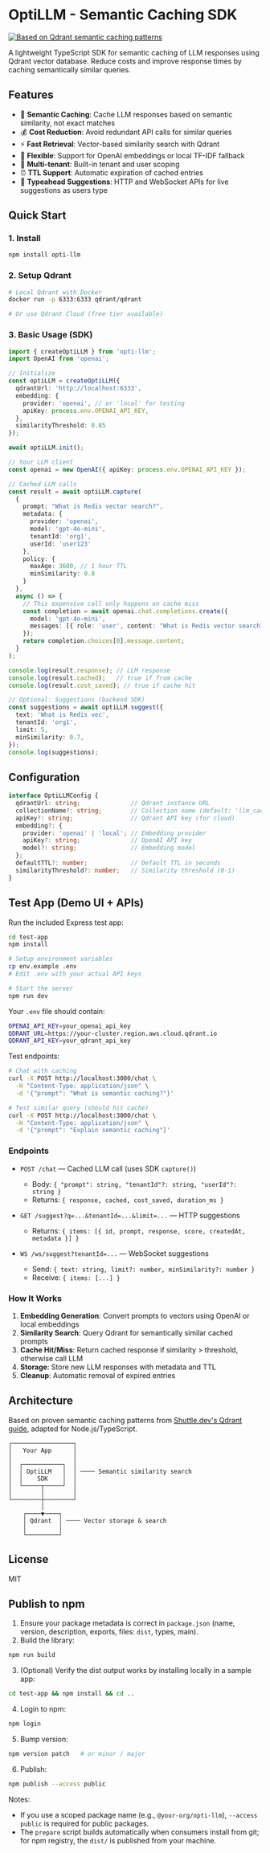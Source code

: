 # OptiLLM - Semantic Caching SDK

[![Based on Qdrant semantic caching patterns](https://img.shields.io/badge/Based%20on-Qdrant%20Semantic%20Caching-blue)](https://www.shuttle.dev/blog/2024/05/30/semantic-caching-qdrant-rust)

A lightweight TypeScript SDK for semantic caching of LLM responses using Qdrant vector database. Reduce costs and improve response times by caching semantically similar queries.

## Features

- 🚀 **Semantic Caching**: Cache LLM responses based on semantic similarity, not exact matches
- 💰 **Cost Reduction**: Avoid redundant API calls for similar queries
- ⚡ **Fast Retrieval**: Vector-based similarity search with Qdrant
- 🔧 **Flexible**: Support for OpenAI embeddings or local TF-IDF fallback
- 🏢 **Multi-tenant**: Built-in tenant and user scoping
- ⏰ **TTL Support**: Automatic expiration of cached entries
 - 🧠 **Typeahead Suggestions**: HTTP and WebSocket APIs for live suggestions as users type

## Quick Start

### 1. Install

```bash
npm install opti-llm
```

### 2. Setup Qdrant

```bash
# Local Qdrant with Docker
docker run -p 6333:6333 qdrant/qdrant

# Or use Qdrant Cloud (free tier available)
```

### 3. Basic Usage (SDK)

```typescript
import { createOptiLLM } from 'opti-llm';
import OpenAI from 'openai';

// Initialize
const optiLLM = createOptiLLM({
  qdrantUrl: 'http://localhost:6333',
  embedding: {
    provider: 'openai', // or 'local' for testing
    apiKey: process.env.OPENAI_API_KEY,
  },
  similarityThreshold: 0.85
});

await optiLLM.init();

// Your LLM client
const openai = new OpenAI({ apiKey: process.env.OPENAI_API_KEY });

// Cached LLM calls
const result = await optiLLM.capture(
  {
    prompt: "What is Redis vector search?",
    metadata: {
      provider: 'openai',
      model: 'gpt-4o-mini',
      tenantId: 'org1',
      userId: 'user123'
    },
    policy: {
      maxAge: 3600, // 1 hour TTL
      minSimilarity: 0.8
    }
  },
  async () => {
    // This expensive call only happens on cache miss
    const completion = await openai.chat.completions.create({
      model: 'gpt-4o-mini',
      messages: [{ role: 'user', content: "What is Redis vector search?" }]
    });
    return completion.choices[0].message.content;
  }
);

console.log(result.response); // LLM response
console.log(result.cached);   // true if from cache
console.log(result.cost_saved); // true if cache hit

// Optional: Suggestions (backend SDK)
const suggestions = await optiLLM.suggest({
  text: 'What is Redis vec',
  tenantId: 'org1',
  limit: 5,
  minSimilarity: 0.7,
});
console.log(suggestions);
```

## Configuration

```typescript
interface OptiLLMConfig {
  qdrantUrl: string;              // Qdrant instance URL
  collectionName?: string;        // Collection name (default: 'llm_cache')
  apiKey?: string;                // Qdrant API key (for cloud)
  embedding?: {
    provider: 'openai' | 'local'; // Embedding provider
    apiKey?: string;              // OpenAI API key
    model?: string;               // Embedding model
  };
  defaultTTL?: number;            // Default TTL in seconds
  similarityThreshold?: number;   // Similarity threshold (0-1)
}
```

## Test App (Demo UI + APIs)

Run the included Express test app:

```bash
cd test-app
npm install

# Setup environment variables
cp env.example .env
# Edit .env with your actual API keys

# Start the server
npm run dev
```

Your `.env` file should contain:
```bash
OPENAI_API_KEY=your_openai_api_key
QDRANT_URL=https://your-cluster.region.aws.cloud.qdrant.io
QDRANT_API_KEY=your_qdrant_api_key
```

Test endpoints:
```bash
# Chat with caching
curl -X POST http://localhost:3000/chat \
  -H "Content-Type: application/json" \
  -d '{"prompt": "What is semantic caching?"}'

# Test similar query (should hit cache)
curl -X POST http://localhost:3000/chat \
  -H "Content-Type: application/json" \
  -d '{"prompt": "Explain semantic caching"}'
```

### Endpoints

- `POST /chat` — Cached LLM call (uses SDK `capture()`)
  - Body: `{ "prompt": string, "tenantId"?: string, "userId"?: string }`
  - Returns: `{ response, cached, cost_saved, duration_ms }`

- `GET /suggest?q=...&tenantId=...&limit=...` — HTTP suggestions
  - Returns: `{ items: [{ id, prompt, response, score, createdAt, metadata }] }`

- `WS /ws/suggest?tenantId=...` — WebSocket suggestions
  - Send: `{ text: string, limit?: number, minSimilarity?: number }`
  - Receive: `{ items: [...] }`

### How It Works

1. **Embedding Generation**: Convert prompts to vectors using OpenAI or local embeddings
2. **Similarity Search**: Query Qdrant for semantically similar cached prompts
3. **Cache Hit/Miss**: Return cached response if similarity > threshold, otherwise call LLM
4. **Storage**: Store new LLM responses with metadata and TTL
5. **Cleanup**: Automatic removal of expired entries

## Architecture

Based on proven semantic caching patterns from [Shuttle.dev's Qdrant guide](https://www.shuttle.dev/blog/2024/05/30/semantic-caching-qdrant-rust), adapted for Node.js/TypeScript.

```
┌─────────────────┐
│   Your App      │
│                 │
│  ┌───────────┐  │
│  │ OptiLLM   │  │ ──── Semantic similarity search
│  │    SDK    │  │
│  └─────┬─────┘  │
│        │        │
└────────┼────────┘
         │
    ┌────▼────┐
    │ Qdrant  │ ──── Vector storage & search
    │         │
    └─────────┘
```

## License

MIT

## Publish to npm

1. Ensure your package metadata is correct in `package.json` (name, version, description, exports, files: `dist`, types, main).
2. Build the library:
```bash
npm run build
```
3. (Optional) Verify the dist output works by installing locally in a sample app:
```bash
cd test-app && npm install && cd ..
```
4. Login to npm:
```bash
npm login
```
5. Bump version:
```bash
npm version patch   # or minor / major
```
6. Publish:
```bash
npm publish --access public
```
Notes:
- If you use a scoped package name (e.g., `@your-org/opti-llm`), `--access public` is required for public packages.
- The `prepare` script builds automatically when consumers install from git; for npm registry, the `dist/` is published from your machine.
